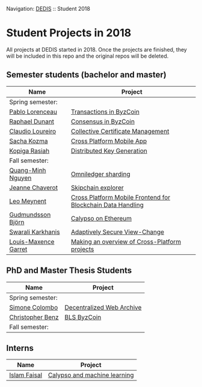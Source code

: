 Navigation: [DEDIS](https://github.com/dedis/doc) ::
Student 2018

# Student Projects in 2018

All projects at DEDIS started in 2018. Once the projects are finished, they will
be included in this repo and the original repos will be deleted.

## Semester students (bachelor and master)

| Name | Project|
|--|--|
|Spring semester:||
|[Pablo Lorenceau](mailto:pablo.lorenceau@epfl.ch)   | [Transactions in ByzCoin](omniledger1) |
|[Raphael Dunant](mailto:raphael.dunant@epfl.ch)     | [Consensus in ByzCoin](omniledger2) |
|[Claudio Loureiro](mailto:claudio.loureiro@epfl.ch) | [Collective Certificate Management](ccm_pages) |
|[Sacha Kozma](mailto:sacha.kozma@gmail.com)         | [Cross Platform Mobile App](xplatform) |
|[Kopiga Rasiah](mailto:kopiga.rasiah@epfl.ch)       | [Distributed Key Generation](dgcosi) |
|Fall semester:||
|[Quang-Minh Nguyen](mailto:quang-minh.nguyen@epfl.ch)|[Omniledger sharding](omniledger_sharding)|
|[Jeanne Chaverot](mailto:Jeanne.chaverot@epfl.ch)|[Skipchain explorer](skipchain_explorer)|
|[Leo Meynent](mailto:leo.meynent@epfl.ch)|[Cross Platform Mobile Frontend for Blockchain Data Handling](xplatform_darc)|
|[Gudmundsson Björn](mailto:bjorn.gudmundsson@epfl.ch)|[Calypso on Ethereum](calypso_eth)|
|[Swarali Karkhanis](mailto:swarali.karkhanis@epfl.ch)|[Adaptively Secure View-Change](bls_consensus)|
|[Louis-Maxence Garret](mailto:louis-maxence.garret@epfl.ch)|[Making an overview of Cross-Platform projects](xplatform_overview)|


## PhD and Master Thesis Students

| Name | Project |
| -- | -- |
|Spring semester:||
| [Simone Colombo](mailto:simone.colombo@epfl.ch)| [Decentralized Web Archive](decanarch) |
| [Christopher Benz](mailto:christopher.benz@epfl.ch) | [BLS ByzCoin](bls_byzcoin) |
|Fall semester:||

## Interns

| Name | Project |
| -- | -- |
|[Islam Faisal](mailto:islamfm@aucegypt.edu)|[Calypso and machine learning](calypso_ml)|
